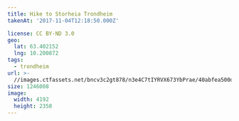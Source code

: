 ```yaml
---
title: Hike to Storheia Trondheim
takenAt: '2017-11-04T12:18:50.000Z'

license: CC BY-ND 3.0
geo:
  lat: 63.402152
  lng: 10.200872
tags:
  - trondheim
url: >-
  //images.ctfassets.net/bncv3c2gt878/n3e4C7tIYRVX673YbPrae/40abfea500d089308a6349690dc264bc/hike-to-storheia-trondheim_24315388808_o
size: 1246008
image:
  width: 4192
  height: 2358
---
```

